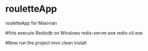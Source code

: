 # rouletteApp
rouletteApp for Masivian

#firts execute Redisdb on Windows
redis-server.exe
redis-cli.exe

#Now run the project
mvn clean install
